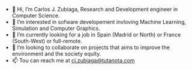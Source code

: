 - 👋 Hi, I’m Carlos J. Zubiaga, Research and Development engineer in Computer Science.
- 👀 I’m interested in sofware developement invloving Machine Learning, Simulation and Computer Graphics.
- 🌱 I’m currently looking for a job in Spain (Madrid or North) or France (South-West) or full-remote.
- 💞️ I’m looking to collaborate on projects that aims to improve the environment and the society equity.
- 📫 Tou can reach me at cj.zubiaga@tutanota.com

<!---
cjzubiaga/cjzubiaga is a ✨ special ✨ repository because its `README.md` (this file) appears on your GitHub profile.
You can click the Preview link to take a look at your changes.
--->
